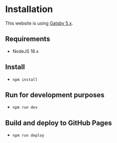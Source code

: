 # Installation

This website is using [Gatsby 5.x](https://www.gatsbyjs.org/).

## Requirements

- NodeJS 18.x

## Install

- `npm install`

## Run for development purposes

- `npm run dev`

## Build and deploy to GitHub Pages

- `npm run deploy`
